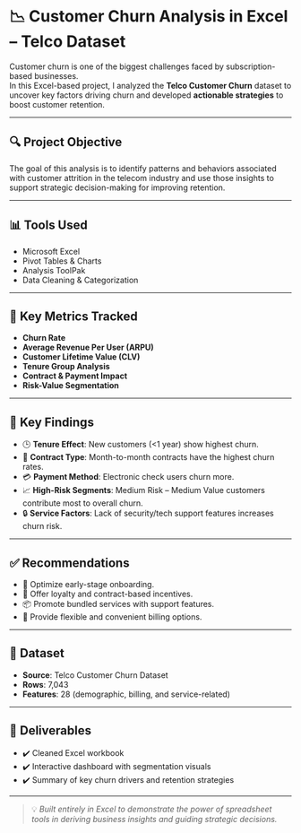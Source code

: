 # 📉 Customer Churn Analysis in Excel – Telco Dataset

Customer churn is one of the biggest challenges faced by subscription-based businesses.  
In this Excel-based project, I analyzed the **Telco Customer Churn** dataset to uncover key factors driving churn and developed **actionable strategies** to boost customer retention.

---

## 🔍 Project Objective  
The goal of this analysis is to identify patterns and behaviors associated with customer attrition in the telecom industry and use those insights to support strategic decision-making for improving retention.

---

## 📊 Tools Used  
- Microsoft Excel  
- Pivot Tables & Charts  
- Analysis ToolPak  
- Data Cleaning & Categorization  

---

## 📌 Key Metrics Tracked  
- **Churn Rate**  
- **Average Revenue Per User (ARPU)**  
- **Customer Lifetime Value (CLV)**  
- **Tenure Group Analysis**  
- **Contract & Payment Impact**  
- **Risk-Value Segmentation**

---

## 🔑 Key Findings  
- 🕒 **Tenure Effect**: New customers (<1 year) show highest churn.  
- 📃 **Contract Type**: Month-to-month contracts have the highest churn rates.  
- 💳 **Payment Method**: Electronic check users churn more.  
- 📈 **High-Risk Segments**: Medium Risk – Medium Value customers contribute most to overall churn.  
- 🔒 **Service Factors**: Lack of security/tech support features increases churn risk.

---

## ✅ Recommendations  
- 🎯 Optimize early-stage onboarding.  
- 🎁 Offer loyalty and contract-based incentives.  
- 📦 Promote bundled services with support features.  
- 🧾 Provide flexible and convenient billing options.

---

## 📁 Dataset  
- **Source**: Telco Customer Churn Dataset  
- **Rows**: 7,043  
- **Features**: 28 (demographic, billing, and service-related)

---

## 📎 Deliverables  
- ✔️ Cleaned Excel workbook  
- ✔️ Interactive dashboard with segmentation visuals  
- ✔️ Summary of key churn drivers and retention strategies

---

> 💡 *Built entirely in Excel to demonstrate the power of spreadsheet tools in deriving business insights and guiding strategic decisions.*

